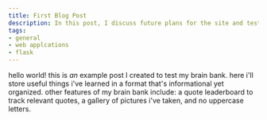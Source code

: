 ```yaml
---
title: First Blog Post
description: In this post, I discuss future plans for the site and test to see if it works.
tags:
- general
- web applcations
- flask
---
```


hello world! this is *an* example post I created to test my brain bank. here i'll store useful things i've learned in a format that's informational yet organized. other features of my brain bank include: a quote leaderboard to track relevant quotes, a gallery of pictures i've taken, and no uppercase letters.